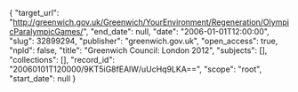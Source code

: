 {
  "target_url": "http://greenwich.gov.uk/Greenwich/YourEnvironment/Regeneration/OlympicParalympicGames/", 
  "end_date": null, 
  "date": "2006-01-01T12:00:00", 
  "slug": 32899294, 
  "publisher": "greenwich.gov.uk", 
  "open_access": true, 
  "npld": false, 
  "title": "Greenwich Council: London 2012", 
  "subjects": [], 
  "collections": [], 
  "record_id": "20060101T120000/9KT5iG8fEAlW/uUcHq9LKA==", 
  "scope": "root", 
  "start_date": null
}

